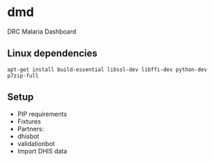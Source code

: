 # dmd
DRC Malaria Dashboard


## Linux dependencies

`apt-get install build-essential libssl-dev libffi-dev python-dev p7zip-full`

## Setup

* PIP requirements
* Fixtures
* Partners:
 * dhisbot
 * validationbot
* Import DHIS data
